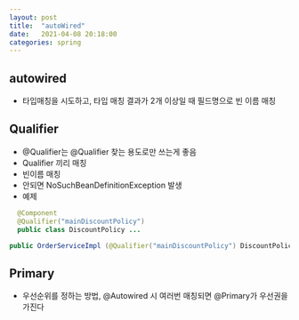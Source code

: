 ```yaml
---
layout: post
title:  "autoWired"
date:   2021-04-08 20:18:00
categories: spring
---
```


## autowired
 - 타입매칭을 시도하고, 타입 매칭 결과가 2개 이상일 때 필드명으로 빈 이름 매칭


## Qualifier
  - @Qualifier는 @Qualifier 찾는 용도로만 쓰는게 좋음
  - Qualifier 끼리 매칭
  - 빈이름 매칭 
  - 안되면 NoSuchBeanDefinitionException 발생
  - 예제
  ```java
    @Component
    @Qualifier("mainDiscountPolicy")
    public class DiscountPolicy ...
  ```
  ```java
  public OrderServiceImpl (@Qualifier("mainDiscountPolicy") DiscountPolicy discountPolicy)
  ```

## Primary
 - 우선순위를 정하는 방법, @Autowired 시 여러번 매칭되면 @Primary가 우선권을 가진다
